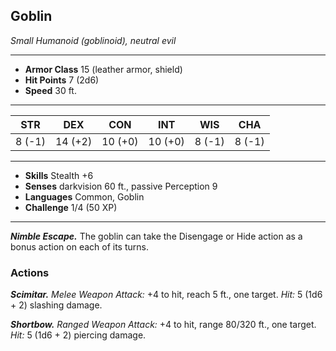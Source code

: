 ## Goblin
*Small Humanoid (goblinoid), neutral evil*
___
- **Armor Class** 15 (leather armor, shield)
- **Hit Points** 7 (2d6)
- **Speed** 30 ft.
___
|STR|DEX|CON|INT|WIS|CHA|
|:---:|:---:|:---:|:---:|:---:|:---:|
|8 (-1)|14 (+2)|10 (+0)|10 (+0)|8 (-1)|8 (-1)|
___
- **Skills** Stealth +6
- **Senses** darkvision 60 ft., passive Perception 9
- **Languages** Common, Goblin
- **Challenge** 1/4 (50 XP)
___
***Nimble Escape.*** The goblin can take the Disengage or Hide action as a bonus action on each of its turns.
### Actions
***Scimitar.*** _Melee Weapon Attack:_ +4 to hit, reach 5 ft., one target. _Hit:_ 5 (1d6 + 2) slashing damage.

***Shortbow.*** _Ranged Weapon Attack:_ +4 to hit, range 80/320 ft., one target. _Hit:_ 5 (1d6 + 2) piercing damage.
